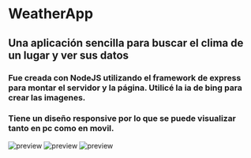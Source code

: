 # WeatherApp
## Una aplicación sencilla para buscar el clima de un lugar y ver sus datos
### Fue creada con NodeJS utilizando el framework de express para montar el servidor y la página. Utilicé la ia de bing para crear las imagenes.
### Tiene un diseño responsive por lo que se puede visualizar tanto en pc como en movil.
![preview](https://i.imgur.com/bann2Nu.png)
![preview](https://i.imgur.com/z7RSDGy.png)
![preview](https://i.imgur.com/sW1AMjg.png)

